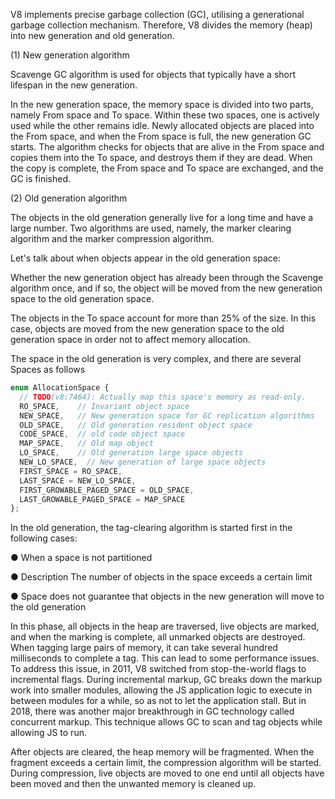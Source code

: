 V8 implements precise garbage collection (GC), utilising a generational garbage collection mechanism. Therefore, V8 divides the memory (heap) into new generation and old generation.

(1) New generation algorithm

Scavenge GC algorithm is used for objects that typically have a short lifespan in the new generation.

In the new generation space, the memory space is divided into two parts, namely From space and To space. Within these two spaces, one is actively used while the other remains idle. Newly allocated objects are placed into the From space, and when the From space is full, the new generation GC starts. The algorithm checks for objects that are alive in the From space and copies them into the To space, and destroys them if they are dead. When the copy is complete, the From space and To space are exchanged, and the GC is finished.

(2) Old generation algorithm

The objects in the old generation generally live for a long time and have a large number. Two algorithms are used, namely, the marker clearing algorithm and the marker compression algorithm.

Let's talk about when objects appear in the old generation space:

Whether the new generation object has already been through the Scavenge algorithm once, and if so, the object will be moved from the new generation space to the old generation space.

The objects in the To space account for more than 25% of the size. In this case, objects are moved from the new generation space to the old generation space in order not to affect memory allocation.

The space in the old generation is very complex, and there are several Spaces as follows
```javascript
enum AllocationSpace {
  // TODO(v8:7464): Actually map this space's memory as read-only.
  RO_SPACE,    // Invariant object space
  NEW_SPACE,   // New generation space for GC replication algorithms
  OLD_SPACE,   // Old generation resident object space
  CODE_SPACE,  // old code object space
  MAP_SPACE,   // Old map object
  LO_SPACE,    // Old generation large space objects
  NEW_LO_SPACE,  // New generation of large space objects
  FIRST_SPACE = RO_SPACE,
  LAST_SPACE = NEW_LO_SPACE,
  FIRST_GROWABLE_PAGED_SPACE = OLD_SPACE,
  LAST_GROWABLE_PAGED_SPACE = MAP_SPACE
};
```
In the old generation, the tag-clearing algorithm is started first in the following cases:

● When a space is not partitioned

● Description The number of objects in the space exceeds a certain limit

● Space does not guarantee that objects in the new generation will move to the old generation

In this phase, all objects in the heap are traversed, live objects are marked, and when the marking is complete, all unmarked objects are destroyed. When tagging large pairs of memory, it can take several hundred milliseconds to complete a tag. This can lead to some performance issues. To address this issue, in 2011, V8 switched from stop-the-world flags to incremental flags. During incremental markup, GC breaks down the markup work into smaller modules, allowing the JS application logic to execute in between modules for a while, so as not to let the application stall. But in 2018, there was another major breakthrough in GC technology called concurrent markup. This technique allows GC to scan and tag objects while allowing JS to run.

After objects are cleared, the heap memory will be fragmented. When the fragment exceeds a certain limit, the compression algorithm will be started. During compression, live objects are moved to one end until all objects have been moved and then the unwanted memory is cleaned up.

